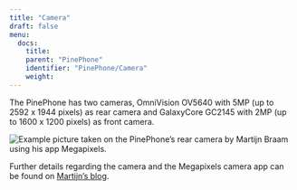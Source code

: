 ```yaml
---
title: "Camera"
draft: false
menu:
  docs:
    title:
    parent: "PinePhone"
    identifier: "PinePhone/Camera"
    weight: 
---
```


The PinePhone has two cameras, OmniVision OV5640 with 5MP (up to 2592 x 1944 pixels) as rear camera and GalaxyCore GC2145 with 2MP (up to 1600 x 1200 pixels) as front camera.

![Example picture taken on the PinePhone’s rear camera by Martijn Braam using his app _Megapixels_.](/documentation/images/Rose.jpg)

Further details regarding the camera and the Megapixels camera app can be found on [Martijn’s blog](https://blog.brixit.nl/tag/phones/).
